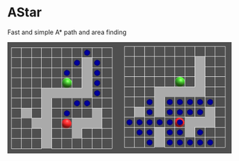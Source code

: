 # AStar

Fast and simple A* path and area finding

![Image alt](https://github.com/LuchunPen/AStar/blob/master/Example.png)

